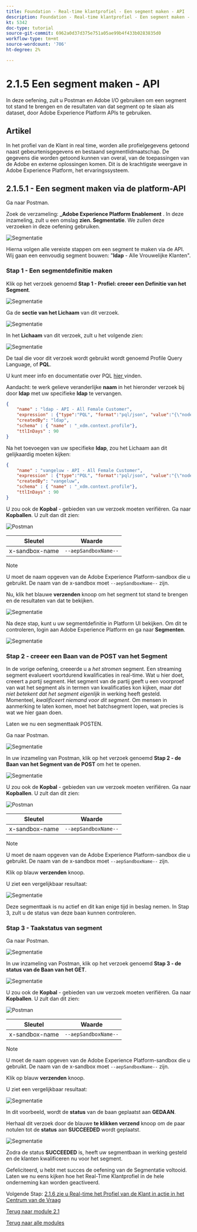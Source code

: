 ```yaml
---
title: Foundation - Real-time klantprofiel - Een segment maken - API
description: Foundation - Real-time klantprofiel - Een segment maken - API
kt: 5342
doc-type: tutorial
source-git-commit: 6962a0d37d375e751a05ae99b4f433b0283835d0
workflow-type: tm+mt
source-wordcount: '706'
ht-degree: 2%

---
```


# 2.1.5 Een segment maken - API

In deze oefening, zult u Postman en Adobe I/O gebruiken om een segment tot stand te brengen en de resultaten van dat segment op te slaan als dataset, door Adobe Experience Platform APIs te gebruiken.

## Artikel

In het profiel van de Klant in real time, worden alle profielgegevens getoond naast gebeurtenisgegevens en bestaand segmentlidmaatschap. De gegevens die worden getoond kunnen van overal, van de toepassingen van de Adobe en externe oplossingen komen. Dit is de krachtigste weergave in Adobe Experience Platform, het ervaringssysteem.

## 2.1.5.1 - Een segment maken via de platform-API

Ga naar Postman.

Zoek de verzameling: **_Adobe Experience Platform Enablement** . In deze inzameling, zult u een omslag **zien. Segmentatie**. We zullen deze verzoeken in deze oefening gebruiken.

![Segmentatie](./images/pmdtl.png)

Hierna volgen alle vereiste stappen om een segment te maken via de API. Wij gaan een eenvoudig segment bouwen: &quot;**ldap** - Alle Vrouwelijke Klanten&quot;.

### Stap 1 - Een segmentdefinitie maken

Klik op het verzoek genoemd **Stap 1 - Profiel: creeer een Definitie van het Segment**.

![Segmentatie](./images/s1_call.png)

Ga de **sectie van het Lichaam** van dit verzoek.

![Segmentatie](./images/s1_body.png)

In het **Lichaam** van dit verzoek, zult u het volgende zien:

![Segmentatie](./images/s1_bodydtl.png)

De taal die voor dit verzoek wordt gebruikt wordt genoemd Profile Query Language, of **PQL**.

U kunt meer info en documentatie over PQL [ hier ](https://experienceleague.adobe.com/docs/experience-platform/segmentation/pql/overview.html?lang=en) vinden.


Aandacht: te werk gelieve veranderlijke **naam** in het hieronder verzoek bij door **ldap** met uw specifieke **ldap** te vervangen.

```json
{
    "name" : "ldap - API - All Female Customer",
    "expression" : {"type":"PQL", "format":"pql/json", "value":"{\"nodeType\":\"fnApply\",\"fnName\":\"in\",\"params\":[{\"nodeType\":\"fieldLookup\",\"fieldName\":\"gender\",\"object\":{\"nodeType\":\"fieldLookup\",\"fieldName\":\"person\",\"object\":{\"nodeType\":\"literal\",\"literalType\":\"XDMObject\",\"value\":\"profile\"}}},{\"literalType\":\"List\",\"nodeType\":\"literal\",\"value\":[\"female\"]}]}"},
    "createdBy": "ldap",
    "schema" : { "name" : "_xdm.context.profile"},
    "ttlInDays" : 90
}
```

Na het toevoegen van uw specifieke **ldap**, zou het Lichaam aan dit gelijkaardig moeten kijken:

```json
{
    "name" : "vangeluw - API - All Female Customer",
    "expression" : {"type":"PQL", "format":"pql/json", "value":"{\"nodeType\":\"fnApply\",\"fnName\":\"in\",\"params\":[{\"nodeType\":\"fieldLookup\",\"fieldName\":\"gender\",\"object\":{\"nodeType\":\"fieldLookup\",\"fieldName\":\"person\",\"object\":{\"nodeType\":\"literal\",\"literalType\":\"XDMObject\",\"value\":\"profile\"}}},{\"literalType\":\"List\",\"nodeType\":\"literal\",\"value\":[\"female\"]}]}"},
    "createdBy": "vangeluw",
    "schema" : { "name" : "_xdm.context.profile"},
    "ttlInDays" : 90
}
```

U zou ook de **Kopbal** - gebieden van uw verzoek moeten verifiëren. Ga naar **Kopballen**. U zult dan dit zien:

![ Postman ](./images/s1_h.png)

| Sleutel | Waarde |
| -------------- | ------------------ |
| x-sandbox-name | `--aepSandboxName--` |

>[!NOTE]
>
>U moet de naam opgeven van de Adobe Experience Platform-sandbox die u gebruikt. De naam van de x-sandbox moet `--aepSandboxName--` zijn.

Nu, klik het blauwe **verzenden** knoop om het segment tot stand te brengen en de resultaten van dat te bekijken.

![Segmentatie](./images/s1_bodydtl_results.png)

Na deze stap, kunt u uw segmentdefinitie in Platform UI bekijken. Om dit te controleren, login aan Adobe Experience Platform en ga naar **Segmenten**.

![Segmentatie](./images/s1_segmentdef.png)

### Stap 2 - creeer een Baan van de POST van het Segment

In de vorige oefening, creeerde u a _het stromen_ segment. Een streaming segment evalueert voortdurend kwalificaties in real-time. Wat u hier doet, creeert a _partij_ segment. Het segment van de partij geeft u een voorproef van wat het segment als in termen van kwalificaties kon kijken, maar _dat niet betekent dat het segment eigenlijk_ in werking heeft gesteld. Momenteel, _kwalificeert niemand voor dit segment_. Om mensen in aanmerking te laten komen, moet het batchsegment lopen, wat precies is wat we hier gaan doen.

Laten we nu een segmenttaak POSTEN.

Ga naar Postman.

![Segmentatie](./images/pmdtl.png)

In uw inzameling van Postman, klik op het verzoek genoemd **Stap 2 - de Baan van het Segment van de POST** om het te openen.

![Segmentatie](./images/s2_call.png)

U zou ook de **Kopbal** - gebieden van uw verzoek moeten verifiëren. Ga naar **Kopballen**. U zult dan dit zien:

![ Postman ](./images/s2headers.png)

| Sleutel | Waarde |
| -------------- | ------------------ |
| x-sandbox-name | `--aepSandboxName--` |

>[!NOTE]
>
>U moet de naam opgeven van de Adobe Experience Platform-sandbox die u gebruikt. De naam van de x-sandbox moet `--aepSandboxName--` zijn.

Klik op blauw **verzenden** knoop.

U ziet een vergelijkbaar resultaat:

![Segmentatie](./images/s2_call_response.png)

Deze segmenttaak is nu actief en dit kan enige tijd in beslag nemen. In Stap 3, zult u de status van deze baan kunnen controleren.


### Stap 3 - Taakstatus van segment

Ga naar Postman.

![Segmentatie](./images/pmdtl.png)

In uw inzameling van Postman, klik op het verzoek genoemd **Stap 3 - de status van de Baan van het GET**.

![Segmentatie](./images/s3_call.png)

U zou ook de **Kopbal** - gebieden van uw verzoek moeten verifiëren. Ga naar **Kopballen**. U zult dan dit zien:

![ Postman ](./images/s3headers.png)

| Sleutel | Waarde |
| -------------- | ------------------ |
| x-sandbox-name | `--aepSandboxName--` |

>[!NOTE]
>
>U moet de naam opgeven van de Adobe Experience Platform-sandbox die u gebruikt. De naam van de x-sandbox moet `--aepSandboxName--` zijn.

Klik op blauw **verzenden** knoop.

U ziet een vergelijkbaar resultaat:

![Segmentatie](./images/s3_status.png)

In dit voorbeeld, wordt de **status** van de baan geplaatst aan **GEDAAN**.

Herhaal dit verzoek door de blauwe **te klikken verzend** knoop om de paar notulen tot de **status** aan **SUCCEEDED** wordt geplaatst.

![Segmentatie](./images/s3_status_succeeded.png)

Zodra de status **SUCCEEDED** is, heeft uw segmentbaan in werking gesteld en de klanten kwalificeren nu voor het segment.

Gefeliciteerd, u hebt met succes de oefening van de Segmentatie voltooid. Laten we nu eens kijken hoe het Real-Time Klantprofiel in de hele onderneming kan worden geactiveerd.

Volgende Stap: [ 2.1.6 zie u Real-time het Profiel van de Klant in actie in het Centrum van de Vraag ](./ex6.md)

[Terug naar module 2.1](./real-time-customer-profile.md)

[Terug naar alle modules](../../../overview.md)
